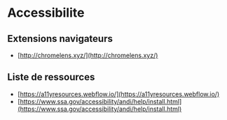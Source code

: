 # Accessibilite

## Extensions navigateurs

* [http://chromelens.xyz/](http://chromelens.xyz/)

## Liste de ressources

* [https://a11yresources.webflow.io/](https://a11yresources.webflow.io/)
* [https://www.ssa.gov/accessibility/andi/help/install.html](https://www.ssa.gov/accessibility/andi/help/install.html)

